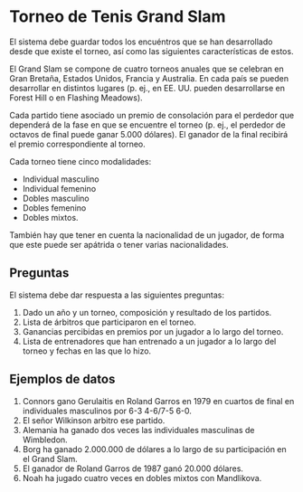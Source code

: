 # Torneo de Tenis Grand Slam

El sistema debe guardar todos los encuéntros que se han desarrollado desde que existe el torneo, 
así como las siguientes características de estos.

El Grand Slam se compone de cuatro torneos anuales que se celebran en Gran Bretaña, 
Estados Unidos, Francia y Australia. En cada país se pueden desarrollar en distintos lugares (p. ej., en EE. UU. pueden desarrollarse en Forest Hill o en Flashing Meadows).

Cada partido tiene asociado un premio de consolación para el perdedor que dependerá de la fase en que se encuentre
el torneo (p. ej., el perdedor de octavos de final puede ganar 5.000 dólares). 
El ganador de la final recibirá el premio correspondiente al torneo.

Cada torneo tiene cinco modalidades: 
- Individual masculino
- Individual femenino 
- Dobles masculino
- Dobles femenino 
- Dobles mixtos.

También hay que tener en cuenta la nacionalidad de un jugador, de forma que este puede ser apátrida o tener varias nacionalidades.

## Preguntas
El sistema debe dar respuesta a las siguientes preguntas:

1. Dado un año y un torneo, composición y resultado de los partidos.
2. Lista de árbitros que participaron en el torneo.
3. Ganancias percibidas en premios por un jugador a lo largo del torneo. 
4. Lista de entrenadores que han entrenado a un jugador a lo largo del torneo y fechas en las que lo hizo.

## Ejemplos de datos
1. Connors gano Gerulaitis en Roland Garros en 1979 en cuartos de final en individuales masculinos por 6-3 4-6/7-5 6-0.
2. El señor Wilkinson arbitro ese partido. 
3. Alemania ha ganado dos veces las individuales masculinas de Wimbledon. 
4. Borg ha ganado 2.000.000 de dólares a lo largo de su participación en el Grand Slam. 
5. El ganador de Roland Garros de 1987 ganó 20.000 dólares. 
6. Noah ha jugado cuatro veces en dobles mixtos con Mandlikova.
